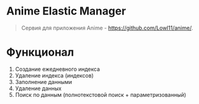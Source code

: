 # Anime Elastic Manager
> Cервия для приложения Anime - https://github.com/Lowl11/anime/.

# Функционал
1. Создание ежедневного индекса
2. Удаление индекса (индексов)
3. Заполнение данными
4. Удаление данных
5. Поиск по данным (полнотекстовой поиск + параметризованный)